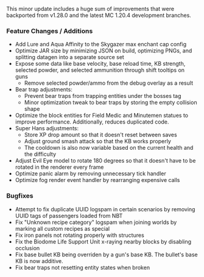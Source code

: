 This minor update includes a huge sum of improvements that were backported from v1.28.0 and the latest MC 1.20.4
development branches.

### Feature Changes / Additions

- Add Lure and Aqua Affinity to the Skygazer max enchant cap config
- Optimize JAR size by minimizing JSON on build, optimizing PNGs, and splitting datagen into a separate source set
- Expose some data like base velocity, base reload time, KB strength, selected powder, and selected ammunition through
  shift tooltips on guns
	- Remove selected powder/ammo from the debug overlay as a result
- Bear trap adjustments:
	- Prevent bear traps from trapping entities under the bosses tag
	- Minor optimization tweak to bear traps by storing the empty collision shape
- Optimize the block entities for Field Medic and Minutemen statues to improve performance. Additionally, reduces
  duplicated code.
- Super Hans adjustments:
	- Store XP drop amount so that it doesn't reset between saves
	- Adjust ground smash attack so that the KB works properly
	- The cooldown is also now variable based on the current health and the difficulty
- Adjust Evil Eye model to rotate 180 degrees so that it doesn't have to be rotated in the renderer every frame
- Optimize panic alarm by removing unnecessary tick handler
- Optimize fog render event handler by rearranging expensive calls

### Bugfixes

- Attempt to fix duplicate UUID logspam in certain scenarios by removing UUID tags of passengers loaded from NBT
- Fix "Unknown recipe category" logspam when joining worlds by marking all custom recipes as special
- Fix iron panels not rotating properly with structures
- Fix the Biodome Life Support Unit x-raying nearby blocks by disabling occlusion
- Fix base bullet KB being overriden by a gun's base KB. The bullet's base KB is now additive.
- Fix bear traps not resetting entity states when broken
